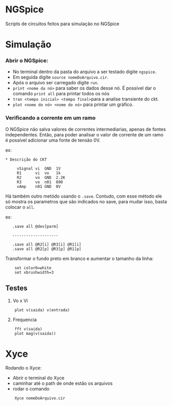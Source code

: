 # NGSpice

Scripts de circuitos feitos para simulação no NGSpice 

# Simulação

### Abrir o NGSpice: 
  - No terminal dentro da pasta do arquivo a ser testado digite `ngspice`. 
  - Em seguida digite `source nomeDoArquivo.cir`.
  - Após o arquivo ser carregado digite `run`.
  - `print <nome da nó>` para saber os dados desse nó. É possível dar o comando `print all` para printar todos os nós
  - `tran <tempo inicial> <tempo final>`para a analise transiente do ckt.
  - `plot <nome do nó> <nome do nó>` para printar um gráfico.
  
### Verificando a corrente em um ramo

O NGSpice não salva valores de correntes intermediarias, apenas de fontes independentes. Então, para poder analisar o valor de corrente de um ramo é possível adicionar uma fonte de tensão 0V.

ex: 

```
* Descrição do CKT

     vSignal vi  GND  1V 
     R1      vi  vo   1k 
     R2      vo  GND  2.2K 
     R3      vo  n01  890 
     vAmp    n01 GND  0V 
 ```
 
 Há também outro metódo usando o `.save`. Contudo, com esse método ele só mostra os parametros que são indicados no save, para mudar isso, basta colocar o `all`.
 
 ex:
 
 ```
    .save all @dev[parm]
    
    --------------------
    
    .save all @R2[i] @R3[i] @R1[i]
    .save all @R2[p] @R3[p] @R1[p]
 ```

Transformar o fundo preto em branco e aumentar o tamanho da linha:

```
    set color0=white
    set xbrushwidth=3
```



## Testes

1. Vo x Vi
```
    plot v(saida) v(entrada)
```
2. Frequencia
```
    fft v(saida)
    plot mag(v(saida))
```


# Xyce

Rodando o Xyce: 

- Abrir o terminal do Xyce
- caminhar até o path de onde estão os arquivos
- rodar o comando 

```
    Xyce nomeDoArquivo.cir
```
